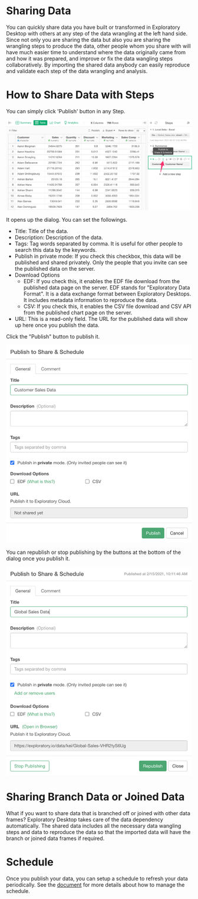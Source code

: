 # Sharing Data

You can quickly share data you have built or transformed in Exploratory Desktop with others at any step of the data wrangling at the left hand side. Since not only you are sharing the data but also you are sharing the wrangling steps to produce the data, other people whom you share with will have much easier time to understand where the data originally came from and how it was prepared, and improve or fix the data wangling steps collaboratively. By importing the shared data anybody can easily reproduce and validate each step of the data wrangling and analysis.

# How to Share Data with Steps


You can simply click 'Publish' button in any Step. 

![](images/data-publish1.png)

It opens up the dialog. You can set the followings.

* Title: Title of the data.
* Description: Description of the data.
* Tags: Tag words separated by comma. It is useful for other people to search this data by the keywords. 
* Publish in private mode: If you check this checkbox, this data will be published and shared privately. Only the people that you invite can see the published data on the server.
* Download Options
  * EDF: If you check this, it enables the EDF file download from the published data page on the server. EDF stands for "Exploratory Data Format". It is a data exchange format between Exploratory Desktops. It includes metadata information to reproduce the data. 
  * CSV: If you check this, it enables the CSV file download and CSV API from the published chart page on the server. 
* URL: This is a read-only field. The URL for the published data will show up here once you publish the data. 



Click the "Publish" button to publish it. 

![](images/data-publish2.png)


You can republish or stop publishing by the buttons at the bottom of the dialog once you publish it. 


![](images/data-publish3.png) 


# Sharing Branch Data or Joined Data

What if you want to share data that is branched off or joined with other data frames? Exploratory Desktop takes care of the data dependency automatically. The shared data includes all the necessary data wangling steps and data to reproduce the data so that the imported data will have the branch or joined data frames if required. 


# Schedule 

Once you publish your data, you can setup a schedule to refresh your data periodically. See the [document](/product-features/schedule/manage) for more details about how to manage the schedule. 